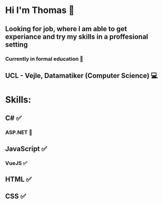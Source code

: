 # Hi I'm Thomas 👋
## Looking for job, where I am able to get experiance and try my skills in a proffesional setting

### Currently in formal education 🏫
## UCL - Vejle, Datamatiker (Computer Science) 💻

# Skills:
## C# ✅
### ASP.NET 🤔
## JavaScript ✅
### VueJS ✅
## HTML ✅
## CSS ✅

